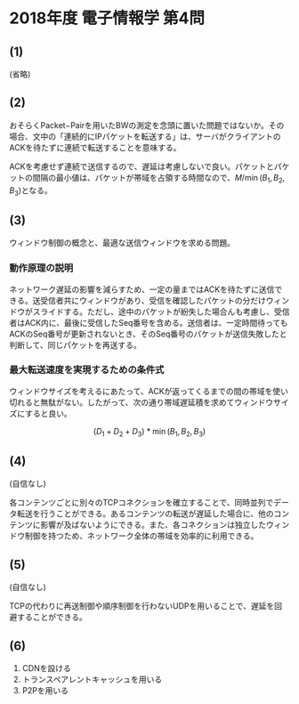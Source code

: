 # 2018年度 電子情報学 第4問

## (1)

(省略)

## (2)

おそらくPacket−Pairを用いたBWの測定を念頭に置いた問題ではないか。その場合、文中の「連続的にIPパケットを転送する」は、サーバがクライアントのACKを待たずに連続で転送することを意味する。

ACKを考慮せず連続で送信するので、遅延は考慮しないで良い。パケットとパケットの間隔の最小値は、パケットが帯域を占領する時間なので、$M/\min(B_1, B_2, B_3)$となる。

## (3)

ウィンドウ制御の概念と、最適な送信ウィンドウを求める問題。

### 動作原理の説明

ネットワーク遅延の影響を減らすため、一定の量まではACKを待たずに送信できる。送受信者共にウィンドウがあり、受信を確認したパケットの分だけウィンドウがスライドする。ただし、途中のパケットが紛失した場合んも考慮し、受信者はACK内に、最後に受信したSeq番号を含める。送信者は、一定時間待ってもACKのSeq番号が更新されないとき、そのSeq番号のパケットが送信失敗したと判断して、同じパケットを再送する。

### 最大転送速度を実現するための条件式

ウィンドウサイズを考えるにあたって、ACKが返ってくるまでの間の帯域を使い切れると無駄がない。したがって、次の通り帯域遅延積を求めてウィンドウサイズにすると良い。

$$
(D_1 + D_2 + D_3) * \min(B_1, B_2, B_3)
$$

## (4)

(自信なし)

各コンテンツごとに別々のTCPコネクションを確立することで、同時並列でデータ転送を行うことができる。あるコンテンツの転送が遅延した場合に、他のコンテンツに影響が及ばないようにできる。また、各コネクションは独立したウィンドウ制御を持つため、ネットワーク全体の帯域を効率的に利用できる。

## (5)

(自信なし)

TCPの代わりに再送制御や順序制御を行わないUDPを用いることで、遅延を回避することができる。

## (6)

1. CDNを設ける
2. トランスペアレントキャッシュを用いる
3. P2Pを用いる
